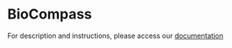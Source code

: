 # BioCompass

For description and instructions, please access our [documentation](http://biocompass.readthedocs.io/en/dev/index.html)
